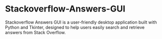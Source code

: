 # Stackoverflow-Answers-GUI
 Stackoverflow Answers GUI is a user-friendly desktop application built with Python and Tkinter, designed to help users easily search and retrieve answers from Stack Overflow. 

